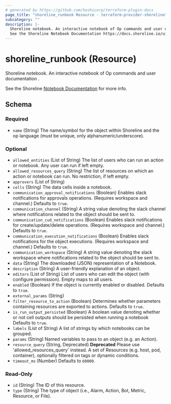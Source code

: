 ```yaml
---
# generated by https://github.com/hashicorp/terraform-plugin-docs
page_title: "shoreline_runbook Resource - terraform-provider-shoreline"
subcategory: ""
description: |-
  Shoreline notebook. An interactive notebook of Op commands and user documentation .
  See the Shoreline Notebook Documentation https://docs.shoreline.io/ui/notebooks for more info.
---
```


# shoreline_runbook (Resource)

Shoreline notebook. An interactive notebook of Op commands and user documentation .

See the Shoreline [Notebook Documentation](https://docs.shoreline.io/ui/notebooks) for more info.



<!-- schema generated by tfplugindocs -->
## Schema

### Required

- `name` (String) The name/symbol for the object within Shoreline and the op language (must be unique, only alphanumeric/underscore).

### Optional

- `allowed_entities` (List of String) The list of users who can run an action or notebook. Any user can run if left empty.
- `allowed_resources_query` (String) The list of resources on which an action or notebook can run. No restriction, if left empty.
- `approvers` (List of String)
- `cells` (String) The data cells inside a notebook.
- `communication_approval_notifications` (Boolean) Enables slack notifications for approvals operations. (Requires workspace and channel.) Defaults to `true`.
- `communication_channel` (String) A string value denoting the slack channel where notifications related to the object should be sent to.
- `communication_cud_notifications` (Boolean) Enables slack notifications for create/update/delete operations. (Requires workspace and channel.) Defaults to `true`.
- `communication_execution_notifications` (Boolean) Enables slack notifications for the object executions. (Requires workspace and channel.) Defaults to `true`.
- `communication_workspace` (String) A string value denoting the slack workspace where notifications related to the object should be sent to.
- `data` (String) The downloaded (JSON) representation of a Notebook.
- `description` (String) A user-friendly explanation of an object.
- `editors` (List of String) List of users who can edit the object (with configure permission). Empty maps to all users.
- `enabled` (Boolean) If the object is currently enabled or disabled. Defaults to `true`.
- `external_params` (String)
- `filter_resource_to_action` (Boolean) Determines whether parameters containing resources are exported to actions. Defaults to `true`.
- `is_run_output_persisted` (Boolean) A boolean value denoting whether or not cell outputs should be persisted when running a notebook Defaults to `true`.
- `labels` (List of String) A list of strings by which notebooks can be grouped.
- `params` (String) Named variables to pass to an object (e.g. an Action).
- `resource_query` (String, Deprecated) **Deprecated** Please use 'allowed_resources_query' instead. A set of Resources (e.g. host, pod, container), optionally filtered on tags or dynamic conditions.
- `timeout_ms` (Number) Defaults to `60000`.

### Read-Only

- `id` (String) The ID of this resource.
- `type` (String) The type of object (i.e., Alarm, Action, Bot, Metric, Resource, or File).
